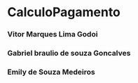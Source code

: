 # CalculoPagamento

### Vitor Marques Lima Godoi
### Gabriel braulio de souza Goncalves
### Emily de Souza Medeiros
